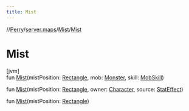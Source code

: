 ```yaml
---
title: Mist
---
```

//[Perry](../../../index.html)/[server.maps](../index.html)/[Mist](index.html)/[Mist](-mist.html)



# Mist



[jvm]\
fun [Mist](-mist.html)(mistPosition: [Rectangle](https://docs.oracle.com/javase/8/docs/api/java/awt/Rectangle.html), mob: [Monster](../../server.life/-monster/index.html), skill: [MobSkill](../../server.life/-mob-skill/index.html))

fun [Mist](-mist.html)(mistPosition: [Rectangle](https://docs.oracle.com/javase/8/docs/api/java/awt/Rectangle.html), owner: [Character](../../client/-character/index.html), source: [StatEffect](../../server/-stat-effect/index.html))

fun [Mist](-mist.html)(mistPosition: [Rectangle](https://docs.oracle.com/javase/8/docs/api/java/awt/Rectangle.html))




